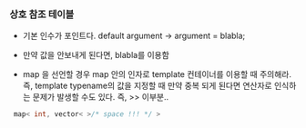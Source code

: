 ### 상호 참조 테이블 

 - 기본 인수가 포인트다. default argument -> argument = blabla; 
 - 만약 값을 안보내게 된다면, blabla를 이용함 

 - map 을 선언할 경우 map 안의 인자로 template 컨테이너를 이용할 때 주의해라. 즉, template typename의 값을 지정할 때 만약 중복 되게 된다면 연산자로 인식하는 문제가 발생할 수도 있다. 즉, >> 이부분.. 

 ``` cpp
  map< int, vector< >/* space !!! */ >

 ```
